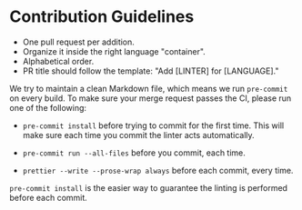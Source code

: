 # Contribution Guidelines

- One pull request per addition.
- Organize it inside the right language "container".
- Alphabetical order.
- PR title should follow the template: "Add [LINTER] for [LANGUAGE]."

We try to maintain a clean Markdown file, which means we run `pre-commit` on
every build. To make sure your merge request passes the CI, please run one of
the following:

- `pre-commit install` before trying to commit for the first time. This will
  make sure each time you commit the linter acts automatically.

- `pre-commit run --all-files` before you commit, each time.

- `prettier --write --prose-wrap always` before each commit, every time.

`pre-commit install` is the easier way to guarantee the linting is performed
before each commit.
